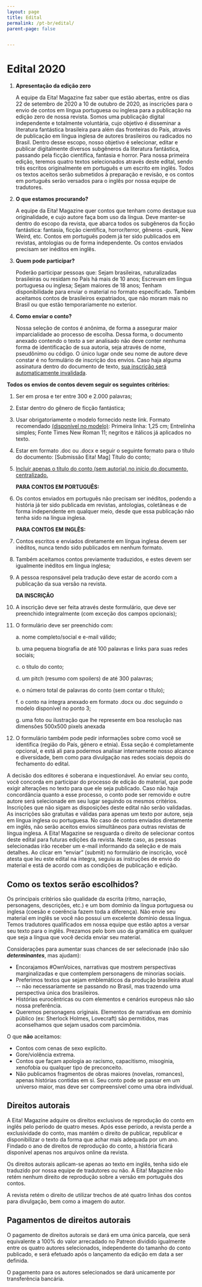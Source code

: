 ```yaml
---
layout: page
title: Edital
permalink: /pt-br/edital/
parent-page: false


---
```


# Edital 2020

1. **Apresentação da edição zero**

    A equipe da Eita! Magazine faz saber que estão abertas, entre os dias 22 de setembro de 2020 a 10 de outubro de 2020, as inscrições para o envio de contos em língua portuguesa ou inglesa para a publicação na edição zero de nossa revista.
    Somos uma publicação digital independente e totalmente voluntária, cujo objetivo é disseminar a literatura fantástica brasileira para além das fronteiras do País, através de publicação em língua inglesa de autores brasileiros ou radicados no Brasil. Dentro desse escopo, nosso objetivo é selecionar, editar e publicar digitalmente diversos subgêneros da literatura fantástica, passando pela ficção científica, fantasia e horror.
    Para nossa primeira edição, teremos quatro textos selecionados através deste edital, sendo três escritos originalmente em português e um escrito em inglês. Todos os textos aceitos serão submetidos à preparação e revisão, e os contos em português serão versados para o inglês por nossa equipe de tradutores.

2. **O que estamos procurando?**

    A equipe da Eita! Magazine quer contos que tenham como destaque sua originalidade, e cujo autore faça bom uso da língua. Deve manter-se dentro do escopo da revista, que abarca todos os subgêneros da ficção fantástica: fantasia, ficção científica, horror/terror, gêneros -punk, New Weird, etc.
    Contos em português podem já ter sido publicados em revistas, antologias ou de forma independente. Os contos enviados precisam ser inéditos em inglês. 

3. **Quem pode participar?**

    Poderão participar pessoas que:
    Sejam brasileiras, naturalizadas brasileiras ou residam no País há mais de 10 anos;
    Escrevam em língua portuguesa ou inglesa;
    Sejam maiores de 18 anos;
    Tenham disponibilidade para enviar o material no formato especificado.
    Também aceitamos contos de brasileiros expatriados, que não moram mais no Brasil ou que estão temporariamente no exterior.

4. **Como enviar o conto?**

    Nossa seleção de contos é anônima, de forma a assegurar maior imparcialidade ao processo de escolha. Dessa forma, o documento anexado contendo o texto a ser analisado não deve conter nenhuma forma de identificação de sua autoria, seja através de nome, pseudônimo ou código. O único lugar onde seu nome de autore deve constar é no formulário de inscrição dos envios. Caso haja alguma assinatura dentro do documento de texto, <u> sua inscrição será automaticamente invalidada</u>.

**Todos os envios de contos devem seguir os seguintes critérios:**

1. Ser em prosa e ter entre 300 e 2.000 palavras;

2. Estar dentro do gênero de ficção fantástica;

3. Usar obrigatoriamente o modelo fornecido neste link. Formato recomendado [(disponível no modelo)](/assets/docs/ENVIO_EITATítulodaHistória.docx): Primeira linha: 1,25 cm;
Entrelinha simples; Fonte Times New Roman 11; negritos e itálicos já aplicados no texto.

4. Estar em formato .doc ou .docx e seguir o seguinte formato para o título do documento: [Submissão Eita! Mag] Título do conto;

5. <u>Incluir apenas o título do conto (sem autoria) no início do documento, centralizado.</u>

    **PARA CONTOS EM PORTUGUÊS:**

6. Os contos enviados em português não precisam ser inéditos, podendo a história já ter sido publicada em revistas, antologias, coletâneas e de forma independente em qualquer meio, desde que essa publicação não tenha sido na língua inglesa.

    **PARA CONTOS EM INGLÊS:**

7. Contos escritos e enviados diretamente em língua inglesa devem ser inéditos, nunca tendo sido publicados em nenhum formato.
8. Também aceitamos contos previamente traduzidos, e estes devem ser igualmente inéditos em língua inglesa;
9. A pessoa responsável pela tradução deve estar de acordo com a publicação da sua versão na revista.

    **DA INSCRIÇÃO**
10. A inscrição deve ser feita através deste formulário, que deve ser preenchido integralmente (com exceção dos campos opcionais);

11. O formulário deve ser preenchido com:

    a. nome completo/social e e-mail válido;

    b. uma pequena biografia de até 100 palavras e links para suas redes sociais;

    c. o título do conto;

    d. um pitch (resumo com spoilers) de até 300 palavras;

    e. o número total de palavras do conto (sem contar o título);

    f. o conto na íntegra anexado em formato .docx ou .doc seguindo o modelo disponível no ponto 3;

    g. uma foto ou ilustração que lhe represente em boa resolução nas dimensões 500x500  pixels anexada

12. O formulário também pode pedir informações sobre como você se identifica (região do País, gênero e etnia). Essa seção é completamente opcional, e está ali para podermos analisar internamente nosso alcance e diversidade, bem como para divulgação nas redes sociais depois do fechamento do edital.

A decisão dos editores é soberana e inquestionável. Ao enviar seu conto, você concorda em participar do processo de edição do material, que pode exigir alterações no texto para que ele seja publicado. Caso não haja concordância quanto a esse processo, o conto pode ser removido e outre autore será selecionade em seu lugar seguindo os mesmos critérios.
Inscrições que não sigam as disposições deste edital não serão validadas. As inscrições são gratuitas e válidas para apenas um texto por autore, seja em língua inglesa ou portuguesa. No caso de contos enviados diretamente em inglês, não serão aceitos envios simultâneos para outras revistas de língua inglesa.
A Eita! Magazine se resguarda o direito de selecionar contos deste edital para futuras edições da revista. Neste caso, as pessoas selecionadas irão receber um e-mail informando da seleção e de mais detalhes.
Ao clicar em “enviar” (submit) no formulário de inscrição, você atesta que leu este edital na íntegra, seguiu as instruções de envio do material e está de acordo com as condições de publicação e edição.


## Como os textos serão escolhidos?

Os principais critérios são qualidade da escrita (ritmo, narração, personagens, descrições, etc.) e um bom domínio da língua portuguesa ou inglesa (coesão e coerência fazem toda a diferença). Não envie seu material em inglês se você não possui um excelente domínio dessa língua. Temos tradutores qualificados em nossa equipe que estão aptos a versar seu texto para o inglês. Prezamos pelo bom uso da gramática em qualquer que seja a língua que você decida enviar seu material.

Considerações para aumentar suas chances de ser selecionade (não são ***determinantes***, mas ajudam): 

* Encorajamos #OwnVoices, narrativas que mostrem perspectivas marginalizadas e que contemplem personagens de minorias sociais.
* Preferimos textos que sejam emblemáticos da produção brasileira atual -- não necessariamente se passando no Brasil, mas trazendo uma perspectiva única dos brasileiros.
* Histórias eurocêntricas ou com elementos e cenários europeus não são nossa preferência.
* Queremos personagens originais. Elementos de narrativas em domínio público (ex: Sherlock Holmes, Lovecraft) são permitidos, mas aconselhamos que sejam usados com parcimônia.

O que **não** aceitamos:

* Contos com cenas de sexo explícito.
* Gore/violência extrema.
* Contos que façam apologia ao racismo, capacitismo, misoginia, xenofobia ou qualquer tipo de preconceito.
* Não publicamos fragmentos de obras maiores (novelas, romances), apenas histórias contidas em si. Seu conto pode se passar em um universo maior, mas deve ser compreensível como uma obra individual.


## Direitos autorais

A Eita! Magazine adquire os direitos exclusivos de reprodução do conto em inglês pelo período de quatro meses. Após esse período, a revista perde a exclusividade do conto, mas mantém o direito de publicar, republicar e disponibilizar o texto da forma que achar mais adequada por um ano. Findado o ano de direitos de reprodução do conto, a história ficará disponível apenas nos arquivos online da revista.

Os direitos autorais aplicam-se apenas ao texto em inglês, tenha sido ele traduzido por nossa equipe de tradutores ou não. A Eita! Magazine não retém nenhum direito de reprodução sobre a versão em português dos contos.

A revista retém o direito de utilizar trechos de até quatro linhas dos contos para divulgação, bem como a imagem do autor.

## Pagamentos de direitos autorais

O pagamento de direitos autorais se dará em uma única parcela, que será equivalente a 100% do valor arrecadado no Patreon dividido igualmente entre os quatro autores selecionados, independente do tamanho do conto publicado, e será efetuado após o lançamento da edição em data a ser definida.

O pagamento para os autores selecionados se dará unicamente por transferência bancária.
